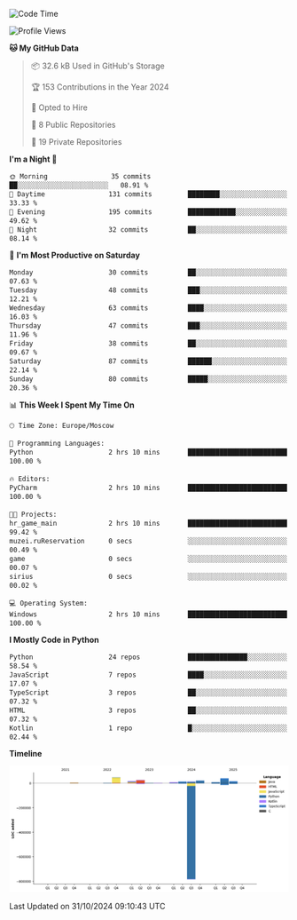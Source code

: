 <!--START_SECTION:waka-->
![Code Time](http://img.shields.io/badge/Code%20Time-540%20hrs%2016%20mins-blue)

![Profile Views](http://img.shields.io/badge/Profile%20Views-9-blue)

**🐱 My GitHub Data** 

> 📦 32.6 kB Used in GitHub's Storage 
 > 
> 🏆 153 Contributions in the Year 2024
 > 
> 💼 Opted to Hire
 > 
> 📜 8 Public Repositories 
 > 
> 🔑 19 Private Repositories 
 > 
**I'm a Night 🦉** 

```text
🌞 Morning                35 commits          ██░░░░░░░░░░░░░░░░░░░░░░░   08.91 % 
🌆 Daytime                131 commits         ████████░░░░░░░░░░░░░░░░░   33.33 % 
🌃 Evening                195 commits         ████████████░░░░░░░░░░░░░   49.62 % 
🌙 Night                  32 commits          ██░░░░░░░░░░░░░░░░░░░░░░░   08.14 % 
```
📅 **I'm Most Productive on Saturday** 

```text
Monday                   30 commits          ██░░░░░░░░░░░░░░░░░░░░░░░   07.63 % 
Tuesday                  48 commits          ███░░░░░░░░░░░░░░░░░░░░░░   12.21 % 
Wednesday                63 commits          ████░░░░░░░░░░░░░░░░░░░░░   16.03 % 
Thursday                 47 commits          ███░░░░░░░░░░░░░░░░░░░░░░   11.96 % 
Friday                   38 commits          ██░░░░░░░░░░░░░░░░░░░░░░░   09.67 % 
Saturday                 87 commits          ██████░░░░░░░░░░░░░░░░░░░   22.14 % 
Sunday                   80 commits          █████░░░░░░░░░░░░░░░░░░░░   20.36 % 
```


📊 **This Week I Spent My Time On** 

```text
🕑︎ Time Zone: Europe/Moscow

💬 Programming Languages: 
Python                   2 hrs 10 mins       █████████████████████████   100.00 % 

🔥 Editors: 
PyCharm                  2 hrs 10 mins       █████████████████████████   100.00 % 

🐱‍💻 Projects: 
hr_game_main             2 hrs 10 mins       █████████████████████████   99.42 % 
muzei.ruReservation      0 secs              ░░░░░░░░░░░░░░░░░░░░░░░░░   00.49 % 
game                     0 secs              ░░░░░░░░░░░░░░░░░░░░░░░░░   00.07 % 
sirius                   0 secs              ░░░░░░░░░░░░░░░░░░░░░░░░░   00.02 % 

💻 Operating System: 
Windows                  2 hrs 10 mins       █████████████████████████   100.00 % 
```

**I Mostly Code in Python** 

```text
Python                   24 repos            ███████████████░░░░░░░░░░   58.54 % 
JavaScript               7 repos             ████░░░░░░░░░░░░░░░░░░░░░   17.07 % 
TypeScript               3 repos             ██░░░░░░░░░░░░░░░░░░░░░░░   07.32 % 
HTML                     3 repos             ██░░░░░░░░░░░░░░░░░░░░░░░   07.32 % 
Kotlin                   1 repo              █░░░░░░░░░░░░░░░░░░░░░░░░   02.44 % 
```



**Timeline**

![Lines of Code chart](https://raw.githubusercontent.com/adlemx/adlemx/main/assets/bar_graph.png)


 Last Updated on 31/10/2024 09:10:43 UTC
<!--END_SECTION:waka-->
